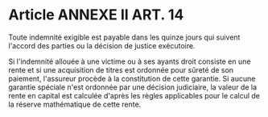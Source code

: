 # Article ANNEXE II ART. 14

Toute indemnité exigible est payable dans les quinze jours qui suivent l'accord des parties ou la décision de justice exécutoire.

Si l'indemnité allouée à une victime ou à ses ayants droit consiste en une rente et si une acquisition de titres est ordonnée pour sûreté de son paiement, l'assureur procède à la constitution de cette garantie. Si aucune garantie spéciale n'est ordonnée par une décision judiciaire, la valeur de la rente en capital est calculée d'après les règles applicables pour le calcul de la réserve mathématique de cette rente.
